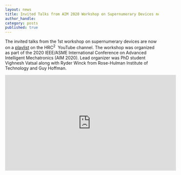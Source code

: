 ```yaml
---
layout: news
title: Invited Talks from AIM 2020 Workshop on Supernumerary Devices now Online
author_handle:
category: posts
published: true
---
```


The invited talks from the 1st workshop on supernumerary devices are now on a [playlist](https://www.youtube.com/playlist?list=PLBYmkO1_R22snmWkgDl8SaRfenQjNX_Rh) on the HRC<sup>2</sup>&nbsp; YouTube channel. The workshop was organized as part of the 2020 IEEE/ASME International Conference on Advanced Intelligent Mechatronics (AIM 2020). Lead organizer was PhD student Vighnesh Vatsal along with Ryder Winck from Rose-Hulman Institute of Technology and Guy Hoffman.


<iframe width="560" height="315" src="https://www.youtube-nocookie.com/embed/videoseries?list=PLBYmkO1_R22snmWkgDl8SaRfenQjNX_Rh" frameborder="0" allow="accelerometer; autoplay; encrypted-media; gyroscope; picture-in-picture" allowfullscreen></iframe>


